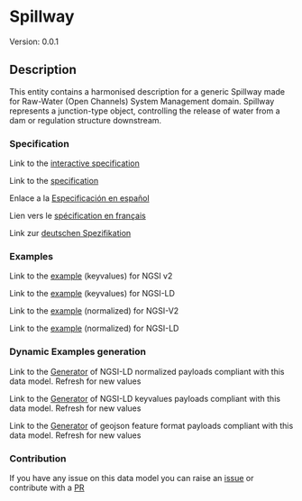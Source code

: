 # Spillway
Version: 0.0.1

## Description 

This entity contains a harmonised description for a generic Spillway made for Raw-Water (Open Channels) System Management domain. Spillway represents a junction-type object, controlling the release of water from a dam or regulation structure downstream.
### Specification

Link to the [interactive specification](https://swagger.lab.fiware.org/?url=https://smart-data-models.github.io/dataModel.OpenChannelManagement/Spillway/swagger.yaml)

Link to the [specification](https://smart-data-models.github.io/dataModel.OpenChannelManagement/Spillway/doc/spec.md)

Enlace a la [Especificación en español](https://smart-data-models.github.io/dataModel.OpenChannelManagement/Spillway/doc/spec_ES.md)

Lien vers le [spécification en français](https://smart-data-models.github.io/dataModel.OpenChannelManagement/Spillway/doc/spec_FR.md)

Link zur [deutschen Spezifikation](https://smart-data-models.github.io/dataModel.OpenChannelManagement/Spillway/doc/spec_DE.md)
### Examples

Link to the [example](https://smart-data-models.github.io/dataModel.OpenChannelManagement/Spillway/examples/example.json) (keyvalues) for NGSI v2

Link to the [example](https://smart-data-models.github.io/dataModel.OpenChannelManagement/Spillway/examples/example.jsonld) (keyvalues) for NGSI-LD

Link to the [example](https://smart-data-models.github.io/dataModel.OpenChannelManagement/Spillway/examples/example-normalized.json) (normalized) for NGSI-V2

Link to the [example](https://smart-data-models.github.io/dataModel.OpenChannelManagement/Spillway/examples/example-normalized.jsonld) (normalized) for NGSI-LD
### Dynamic Examples generation

Link to the [Generator](https://smartdatamodels.org/extra/ngsi-ld_generator_v0.92.php?schemaUrl=https://raw.githubusercontent.com/smart-data-models/dataModel.OpenChannelManagement/master/Spillway/schema.json&email=info@smartdatamodels.org) of NGSI-LD normalized payloads compliant with this data model. Refresh for new values

Link to the [Generator](https://smartdatamodels.org/extra/ngsi-ld_generator_keyvalues_v0.92.php?schemaUrl=https://raw.githubusercontent.com/smart-data-models/dataModel.OpenChannelManagement/master/Spillway/schema.json&email=info@smartdatamodels.org) of NGSI-LD keyvalues payloads compliant with this data model. Refresh for new values

Link to the [Generator](https://smartdatamodels.org/extra/geojson_features_generator_v1.0.php?schemaUrl=https://raw.githubusercontent.com/smart-data-models/dataModel.OpenChannelManagement/master/Spillway/schema.json&email=info@smartdatamodels.org) of geojson feature format payloads compliant with this data model. Refresh for new values
### Contribution

 If you have any issue on this data model you can raise an [issue](https://github.com/smart-data-models/dataModel.OpenChannelManagement/issues)  or contribute with a [PR](https://github.com/smart-data-models/dataModel.OpenChannelManagement/pulls)